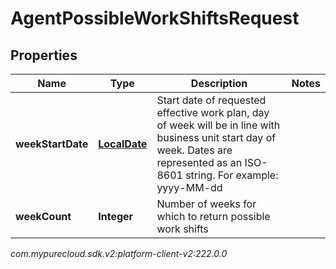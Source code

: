 # AgentPossibleWorkShiftsRequest


## Properties

| Name | Type | Description | Notes |
| ------------ | ------------- | ------------- | ------------- |
| **weekStartDate** | [**LocalDate**](LocalDate) | Start date of requested effective work plan, day of week will be in line with business unit start day of week. Dates are represented as an ISO-8601 string. For example: yyyy-MM-dd |  |
| **weekCount** | **Integer** | Number of weeks for which to return possible work shifts |  |




_com.mypurecloud.sdk.v2:platform-client-v2:222.0.0_
